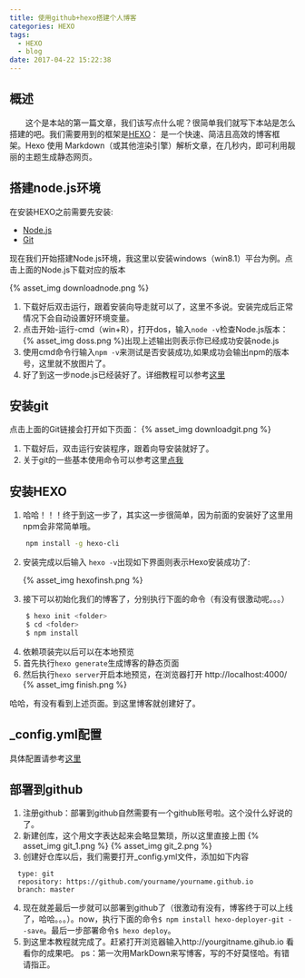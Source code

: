```yaml
---
title: 使用github+hexo搭建个人博客
categories: HEXO
tags:
  - HEXO
  - blog
date: 2017-04-22 15:22:38
---
```


## 概述
　　这个是本站的第一篇文章，我们该写点什么呢？很简单我们就写下本站是怎么搭建的吧。我们需要用到的框架是[HEXO](https://hexo.io/ "详情")： 是一个快速、简洁且高效的博客框架。Hexo 使用 Markdown（或其他渲染引擎）解析文章，在几秒内，即可利用靓丽的主题生成静态网页。
<!-- more -->
## 搭建node.js环境
在安装HEXO之前需要先安装:

* [Node.js](https://nodejs.org/en/download/ "点我去下载")
* [Git](https://git-scm.com/downloads "点我去下载")

现在我们开始搭建Node.js环境，我这里以安装windows（win8.1）平台为例。点击上面的Node.js下载对应的版本

{% asset_img downloadnode.png  %}

1. 下载好后双击运行，跟着安装向导走就可以了，这里不多说。安装完成后正常情况下会自动设置好环境变量。
2. 点击开始-运行-cmd（win+R），打开dos，输入`node -v`检查Node.js版本：
{% asset_img doss.png  %}出现上述输出则表示你已经成功安装node.js
3. 使用cmd命令行输入`npm -v`来测试是否安装成功,如果成功会输出npm的版本号，这里就不放图片了。
4. 好了到这一步node.js已经装好了。详细教程可以参考[这里](http://www.cnblogs.com/zhouyu2017/p/6485265.html "详细教程")

## 安装git
点击上面的Git链接会打开如下页面：
{% asset_img downloadgit.png %}

1. 下载好后，双击运行安装程序，跟着向导安装就好了。
2. 关于git的一些基本使用命令可以参考这里[点我](http://www.liaoxuefeng.com/wiki/0013739516305929606dd18361248578c67b8067c8c017b000/ "快点我")

## 安装HEXO
1. 哈哈！！！终于到这一步了，其实这一步很简单，因为前面的安装好了这里用npm会非常简单哦。
	
```bash
	npm install -g hexo-cli
```

2. 安装完成以后输入 `hexo -v`出现如下界面则表示Hexo安装成功了:

	{% asset_img hexofinsh.png %}
3. 接下可以初始化我们的博客了，分别执行下面的命令（有没有很激动呢。。。）

```bash
	$ hexo init <folder>
	$ cd <folder>
	$ npm install
```
4. 依赖项装完以后可以在本地预览
5. 首先执行`hexo generate`生成博客的静态页面
6. 然后执行`hexo server`开启本地预览，在浏览器打开 http://localhost:4000/
{% asset_img finish.png %}

哈哈，有没有看到上述页面。到这里博客就创建好了。
## _config.yml配置
具体配置请参考[这里](https://hexo.io/zh-cn/docs/configuration.html "快点我")

## 部署到github
1. 注册github：部署到github自然需要有一个github账号啦。这个没什么好说的了。
2. 新建创库，这个用文字表达起来会略显繁琐，所以这里直接上图
{% asset_img git_1.png %}
{% asset_img git_2.png %}
3. 创建好仓库以后，我们需要打开_config.yml文件，添加如下内容
```deploy:
  type: git
  repository: https://github.com/yourname/yourname.github.io
  branch: master
```
4. 现在就差最后一步就可以部署到github了（很激动有没有，博客终于可以上线了，哈哈。。。）。now，执行下面的命令`$ npm install hexo-deployer-git --save`。最后一步部署命令`$ hexo deploy`。
5. 到这里本教程就完成了。赶紧打开浏览器输入http://yourgitname.gihub.io 看看你的成果吧。
 ps：第一次用MarkDown来写博客，写的不好莫怪哈。有错请指正。